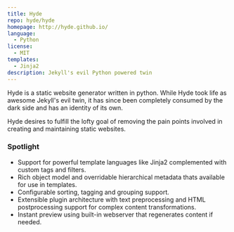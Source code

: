 ```yaml
---
title: Hyde
repo: hyde/hyde
homepage: http://hyde.github.io/
language:
  - Python
license:
  - MIT
templates:
  - Jinja2
description: Jekyll's evil Python powered twin
---
```


Hyde is a static website generator written in python. While Hyde took life as awesome Jekyll's evil twin, it has since been completely consumed by the dark side and has an identity of its own.

Hyde desires to fulfill the lofty goal of removing the pain points involved in creating and maintaining static websites.

### Spotlight

- Support for powerful template languages like Jinja2 complemented with custom tags and filters.
- Rich object model and overridable hierarchical metadata thats available for use in templates.
- Configurable sorting, tagging and grouping support.
- Extensible plugin architecture with text preprocessing and HTML postprocessing support for complex content transformations.
- Instant preview using built-in webserver that regenerates content if needed.
